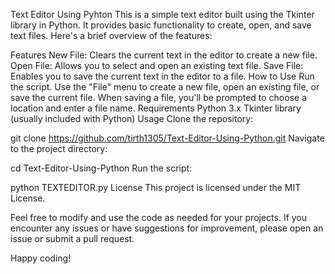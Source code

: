 Text Editor Using Pyhton
This is a simple text editor built using the Tkinter library in Python. It provides basic functionality to create, open, and save text files. Here's a brief overview of the features:

Features
New File: Clears the current text in the editor to create a new file.
Open File: Allows you to select and open an existing text file.
Save File: Enables you to save the current text in the editor to a file.
How to Use
Run the script.
Use the "File" menu to create a new file, open an existing file, or save the current file.
When saving a file, you'll be prompted to choose a location and enter a file name.
Requirements
Python 3.x
Tkinter library (usually included with Python)
Usage
Clone the repository:

    
git clone https://github.com/tirth1305/Text-Editor-Using-Python.git
Navigate to the project directory:


cd Text-Editor-Using-Python
Run the script:


python TEXTEDITOR.py
License
This project is licensed under the MIT License.

Feel free to modify and use the code as needed for your projects. If you encounter any issues or have suggestions for improvement, please open an issue or submit a pull request.

Happy coding!






